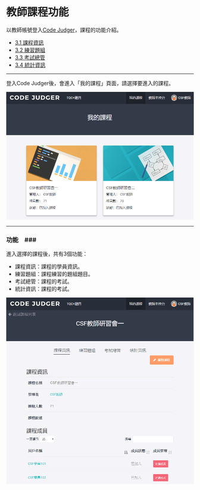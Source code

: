 # 教師課程功能 #

以教師帳號登入[Code Judger](http://www.codejudger.com)，課程的功能介紹。

* [3.1 課程資訊](https://neochen2701.gitbooks.io/codejudger/content/part3/class-3-1.html)
* [3.2 練習題組](https://neochen2701.gitbooks.io/codejudger/content/part3/class-3-2.html)
* [3.3 考試總管](https://neochen2701.gitbooks.io/codejudger/content/part3/class-3-3.html)
* [3.4 統計資訊](https://neochen2701.gitbooks.io/codejudger/content/part3/class-3-4.html)

---

登入Code Judger後，會進入「我的課程」頁面，請選擇要進入的課程。


![](/assets/cjmd03課程-00-課程首頁.png)


---


### 功能　###

進入選擇的課程後，共有3個功能：

* 課程資訊：課程的學員資訊。
* 練習題組：課程練習的題組題目。
* 考試總管：課程的考試。
* 統計資訊：課程的考試。


![](/assets/cjmd03課程-01-課程資訊.png)